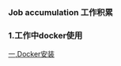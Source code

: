 ###  Job accumulation 工作积累

###  1.工作中docker使用
[一,Docker安装](https://github.com/Kingserch/Job-accumulation/blob/Docker/docker安装.md)